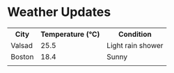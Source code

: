 # Weather Updates

<!-- WEATHER-UPDATE-START -->
<table><tr><th>City</th><th>Temperature (°C)</th><th>Condition</th></tr><tr><td>Valsad</td><td>25.5</td><td>Light rain shower</td></tr><tr><td>Boston</td><td>18.4</td><td>Sunny</td></tr><tr><td></td><td></td><td></td></tr></table>
<!-- WEATHER-UPDATE-END -->
